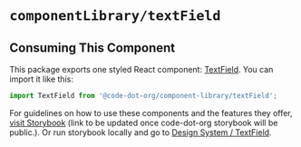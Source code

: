 # `componentLibrary/textField`

## Consuming This Component

This package exports one styled React component: [TextField](TextField.tsx). You can import it like this:

```javascript
import TextField from '@code-dot-org/component-library/textField';
```

For guidelines on how to use these components and the features they
offer, [visit Storybook](https://code-dot-org.github.io/dsco_)
(link to be updated once code-dot-org storybook will be public.).
Or run storybook locally and go to [Design System / TextField](http://localhost:9001/?path=/story/designsystem-textfield--default-text-field).
